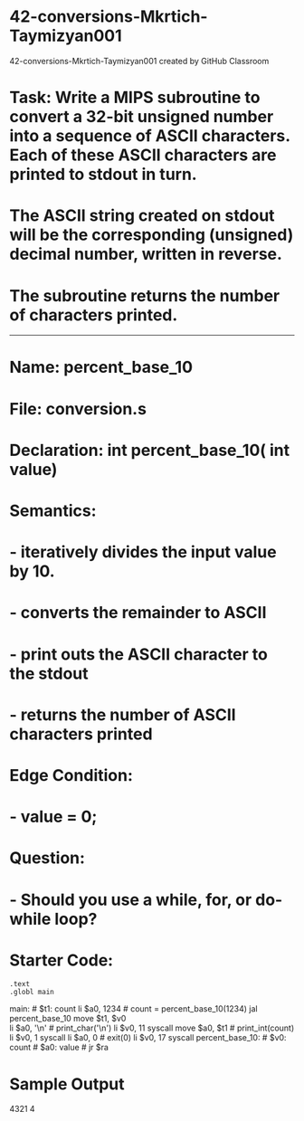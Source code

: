# 42-conversions-Mkrtich-Taymizyan001
42-conversions-Mkrtich-Taymizyan001 created by GitHub Classroom
# Task: Write a MIPS subroutine to convert a 32-bit unsigned number into a sequence of ASCII characters.  Each of these ASCII characters are printed to stdout in turn.
# The ASCII string created on stdout will be the corresponding (unsigned) decimal number, written in reverse.
# The subroutine returns the number of characters printed.
---
# Name: percent_base_10
# File: conversion.s
# Declaration:  int percent_base_10( int value)
# Semantics:
#    - iteratively divides the input value by 10.
#    - converts the remainder to ASCII
#    - print outs the ASCII character to the stdout
#    - returns the number of ASCII characters printed
# Edge Condition:
#    - value = 0;
# Question: 
#    - Should you use a while, for, or do-while loop?
#
# Starter Code:
    .text
    .globl main
main: 
    # $t1: count
    li $a0, 1234        # count = percent_base_10(1234)
    jal percent_base_10
    move $t1, $v0       
    li $a0, '\n'        # print_char('\n')
    li $v0, 11
    syscall
    move $a0, $t1       # print_int(count)
    li $v0, 1
    syscall
    li $a0, 0       # exit(0)
    li $v0, 17
    syscall
percent_base_10:
    # $v0: count
    # $a0: value
    #
    jr $ra
# Sample Output
4321
4
